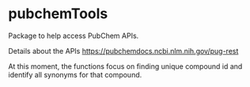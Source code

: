 # pubchemTools

Package to help access PubChem APIs. 

Details about the APIs https://pubchemdocs.ncbi.nlm.nih.gov/pug-rest

At this moment, the functions focus on finding unique compound id and identify all synonyms for that compound.
